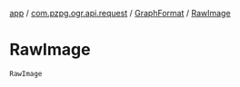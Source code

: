 [app](../../index.md) / [com.pzpg.ogr.api.request](../index.md) / [GraphFormat](index.md) / [RawImage](./-raw-image.md)

# RawImage

`RawImage`